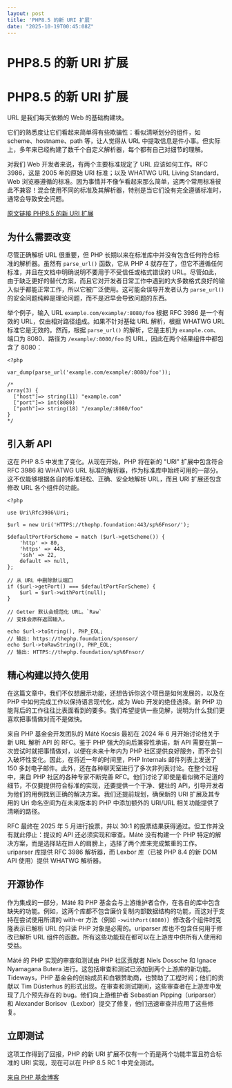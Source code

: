 ```yaml
---
layout: post
title: 'PHP8.5 的新 URI 扩展'
date: "2025-10-19T00:45:08Z"
---
```

PHP8.5 的新 URI 扩展
================

PHP8.5 的新 URI 扩展
================

URL 是我们每天依赖的 Web 的基础构建块。

它们的熟悉度让它们看起来简单得有些欺骗性：看似清晰划分的组件，如 scheme、hostname、path 等，让人觉得从 URL 中提取信息是件小事。但实际上，多年来已经构建了数千个自定义解析器，每个都有自己对细节的理解。

对我们 Web 开发者来说，有两个主要标准规定了 URL 应该如何工作。RFC 3986，这是 2005 年的原始 URI 标准；以及 WHATWG URL Living Standard，Web 浏览器遵循的标准。因为事情并不像乍看起来那么简单，这两个常用标准彼此不兼容！混合使用不同的标准及其解析器，特别是当它们没有完全遵循标准时，通常会导致安全问题。

[原文链接 PHP8.5 的新 URI 扩展](https://catchadmin.com/post/2025-10/php-uri-extension)

为什么需要改变
-------

尽管正确解析 URL 很重要，但 PHP 长期以来在标准库中并没有包含任何符合标准的解析器。虽然有 `parse_url()` 函数，它从 PHP 4 就存在了，但它不遵循任何标准，并且在文档中明确说明不要用于不受信任或格式错误的 URL。尽管如此，由于缺乏更好的替代方案，而且它对开发者日常工作中遇到的大多数格式良好的输入似乎都能正常工作，所以它被广泛使用。这可能会误导开发者认为 `parse_url()` 的安全问题纯粹是理论问题，而不是迟早会导致问题的东西。

举个例子，输入 URL `example.com/example/:8080/foo` 根据 RFC 3986 是一个有效的 URL，仅由相对路径组成。如果不针对基础 URL 解析，根据 WHATWG URL 标准它是无效的。然而，根据 `parse_url()` 的解析，它是主机为 `example.com`、端口为 8080、路径为 `/example/:8080/foo` 的 URL，因此在两个结果组件中都包含了 8080：

    <?php
    
    var_dump(parse_url('example.com/example/:8080/foo'));
    
    /*
    array(3) {
      ["host"]=> string(11) "example.com"
      ["port"]=> int(8080)
      ["path"]=> string(18) "/example/:8080/foo"
    }
    */
    

引入新 API
-------

这在 PHP 8.5 中发生了变化。从现在开始，PHP 将在新的 "URI" 扩展中包含符合 RFC 3986 和 WHATWG URL 标准的解析器，作为标准库中始终可用的一部分。这不仅能够根据各自的标准轻松、正确、安全地解析 URL，而且 URI 扩展还包含修改 URL 各个组件的功能。

    <?php
    
    use Uri\Rfc3986\Uri;
    
    $url = new Uri('HTTPS://thephp.foundation:443/sp%6Fnsor/');
    
    $defaultPortForScheme = match ($url->getScheme()) {
        'http' => 80,
        'https' => 443,
        'ssh' => 22,
        default => null,
    };
    
    // 从 URL 中删除默认端口
    if ($url->getPort() === $defaultPortForScheme) {
        $url = $url->withPort(null);
    }
    
    // Getter 默认会规范化 URL。`Raw` 
    // 变体会原样返回输入。
    
    echo $url->toString(), PHP_EOL;
    // 输出: https://thephp.foundation/sponsor/
    echo $url->toRawString(), PHP_EOL;
    // 输出: HTTPS://thephp.foundation/sp%6Fnsor/
    

精心构建以持久使用
---------

在这篇文章中，我们不仅想展示功能，还想告诉你这个项目是如何发展的，以及在 PHP 中如何完成工作以保持语言现代化，成为 Web 开发的绝佳选择。新 PHP 功能背后的工作往往比表面看到的要多。我们希望提供一些见解，说明为什么我们更喜欢把事情做对而不是做快。

来自 PHP 基金会开发团队的 Máté Kocsis 最初在 2024 年 6 月开始讨论他关于新 URL 解析 API 的 RFC。鉴于 PHP 强大的向后兼容性承诺，新 API 需要在第一次尝试时就把事情做对，以便在未来十年内为 PHP 社区提供良好服务，而不会引入破坏性变化。因此，在将近一年的时间里，PHP Internals 邮件列表上发送了 150 多封电子邮件。此外，还在各种聊天室进行了多次非列表讨论。在整个过程中，来自 PHP 社区的各种专家不断完善 RFC。他们讨论了即使是看似微不足道的细节，不仅要提供符合标准的实现，还要提供一个干净、健壮的 API，引导开发者为他们的用例找到正确的解决方案。我们还提前规划，确保新的 URI 扩展及其专用的 Uri 命名空间为在未来版本的 PHP 中添加额外的 URI/URL 相关功能提供了清晰的路径。

RFC 最终在 2025 年 5 月进行投票，并以 30:1 的投票结果获得通过。但工作并没有就此停止：提议的 API 还必须实现和审查。Máté 没有构建一个 PHP 特定的解决方案，而是选择站在巨人的肩膀上，选择了两个库来完成繁重的工作。uriparser 库提供 RFC 3986 解析器，而 Lexbor 库（已被 PHP 8.4 的新 DOM API 使用）提供 WHATWG 解析器。

开源协作
----

作为集成的一部分，Máté 和 PHP 基金会与上游维护者合作，在各自的库中包含缺失的功能。例如，这两个库都不包含廉价复制内部数据结构的功能，而这对于支持在尝试使用所谓的 with-er 方法（例如 `->withPort(8080)`）修改各个组件时克隆表示已解析 URL 的只读 PHP 对象是必需的。uriparser 库也不包含任何用于修改已解析 URL 组件的函数。所有这些功能现在都可以在上游库中供所有人使用和受益。

Máté 的 PHP 实现的审查和测试由 PHP 社区贡献者 Niels Dossche 和 Ignace Nyamagana Butera 进行。这包括审查和测试已添加到两个上游库的新功能。Tideways，PHP 基金会的创始成员和白银赞助商，也赞助了工程时间；他们的贡献以 Tim Düsterhus 的形式出现。在审查和测试期间，这些审查者在上游库中发现了几个预先存在的 bug。他们向上游维护者 Sebastian Pipping（uriparser）和 Alexander Borisov（Lexbor）提交了修复，他们迅速审查并应用了这些修复。

立即测试
----

这项工作得到了回报，PHP 的新 URI 扩展不仅有一个而是两个功能丰富且符合标准的 URI 实现，现在可以在 PHP 8.5 RC 1 中完全测试。

[来自 PHP 基金博客](https://thephp.foundation/blog/2025/10/10/php-85-uri-extension/)